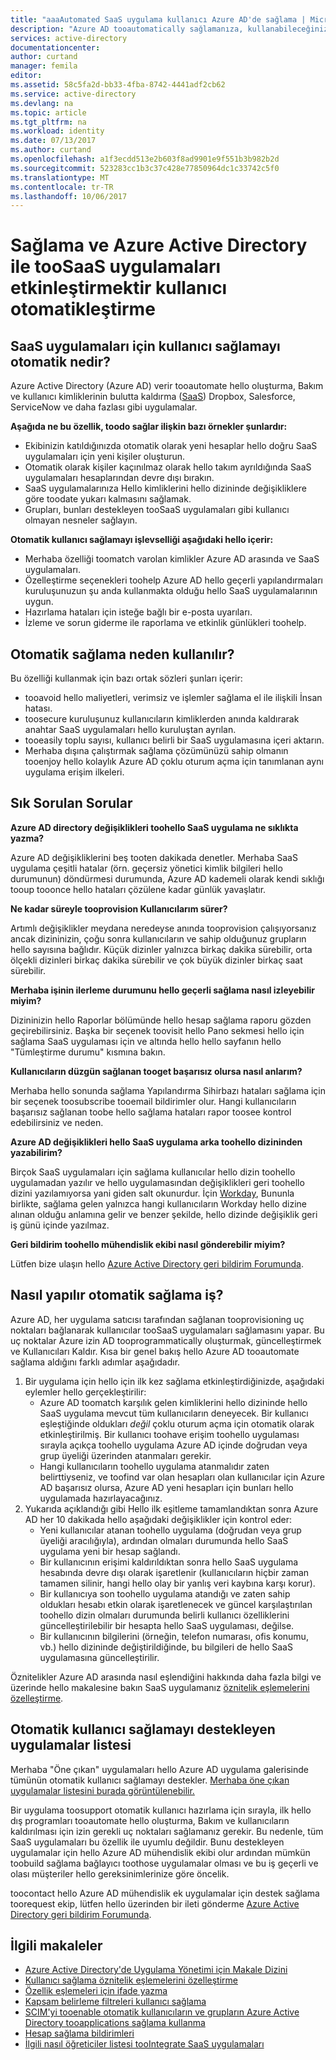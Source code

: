 ```yaml
---
title: "aaaAutomated SaaS uygulama kullanıcı Azure AD'de sağlama | Microsoft Docs"
description: "Azure AD tooautomatically sağlamanıza, kullanabileceğiniz bir giriş toohow sağlanmasını ve sürekli olarak kullanıcı hesaplarını birden çok üçüncü taraf SaaS uygulamalarında güncelleştirin."
services: active-directory
documentationcenter: 
author: curtand
manager: femila
editor: 
ms.assetid: 58c5fa2d-bb33-4fba-8742-4441adf2cb62
ms.service: active-directory
ms.devlang: na
ms.topic: article
ms.tgt_pltfrm: na
ms.workload: identity
ms.date: 07/13/2017
ms.author: curtand
ms.openlocfilehash: a1f3ecdd513e2b603f8ad9901e9f551b3b982b2d
ms.sourcegitcommit: 523283cc1b3c37c428e77850964dc1c33742c5f0
ms.translationtype: MT
ms.contentlocale: tr-TR
ms.lasthandoff: 10/06/2017
---
```

# <a name="automate-user-provisioning-and-deprovisioning-toosaas-applications-with-azure-active-directory"></a>Sağlama ve Azure Active Directory ile tooSaaS uygulamaları etkinleştirmektir kullanıcı otomatikleştirme
## <a name="what-is-automated-user-provisioning-for-saas-apps"></a>SaaS uygulamaları için kullanıcı sağlamayı otomatik nedir?
Azure Active Directory (Azure AD) verir tooautomate hello oluşturma, Bakım ve kullanıcı kimliklerinin bulutta kaldırma ([SaaS](https://azure.microsoft.com/overview/what-is-saas/)) Dropbox, Salesforce, ServiceNow ve daha fazlası gibi uygulamalar.

**Aşağıda ne bu özellik, toodo sağlar ilişkin bazı örnekler şunlardır:**

* Ekibinizin katıldığınızda otomatik olarak yeni hesaplar hello doğru SaaS uygulamaları için yeni kişiler oluşturun.
* Otomatik olarak kişiler kaçınılmaz olarak hello takım ayrıldığında SaaS uygulamaları hesaplarından devre dışı bırakın.
* SaaS uygulamalarınıza Hello kimliklerini hello dizininde değişikliklere göre toodate yukarı kalmasını sağlamak.
* Grupları, bunları destekleyen tooSaaS uygulamaları gibi kullanıcı olmayan nesneler sağlayın.

**Otomatik kullanıcı sağlamayı işlevselliği aşağıdaki hello içerir:**

* Merhaba özelliği toomatch varolan kimlikler Azure AD arasında ve SaaS uygulamaları.
* Özelleştirme seçenekleri toohelp Azure AD hello geçerli yapılandırmaları kuruluşunuzun şu anda kullanmakta olduğu hello SaaS uygulamalarının uygun.
* Hazırlama hataları için isteğe bağlı bir e-posta uyarıları.
* İzleme ve sorun giderme ile raporlama ve etkinlik günlükleri toohelp.

## <a name="why-use-automated-provisioning"></a>Otomatik sağlama neden kullanılır?
Bu özelliği kullanmak için bazı ortak sözleri şunları içerir:

* tooavoid hello maliyetleri, verimsiz ve işlemler sağlama el ile ilişkili İnsan hatası.
* toosecure kuruluşunuz kullanıcıların kimliklerden anında kaldırarak anahtar SaaS uygulamaları hello kuruluştan ayrılan.
* tooeasily toplu sayısı, kullanıcı belirli bir SaaS uygulamasına içeri aktarın.
* Merhaba dışına çalıştırmak sağlama çözümünüzü sahip olmanın tooenjoy hello kolaylık Azure AD çoklu oturum açma için tanımlanan aynı uygulama erişim ilkeleri.

## <a name="frequently-asked-questions"></a>Sık Sorulan Sorular
**Azure AD directory değişiklikleri toohello SaaS uygulama ne sıklıkta yazma?**

Azure AD değişikliklerini beş tooten dakikada denetler. Merhaba SaaS uygulama çeşitli hatalar (örn. geçersiz yönetici kimlik bilgileri hello durumunun) döndürmesi durumunda, Azure AD kademeli olarak kendi sıklığı tooup tooonce hello hataları çözülene kadar günlük yavaşlatır.

**Ne kadar süreyle tooprovision Kullanıcılarım sürer?**

Artımlı değişiklikler meydana neredeyse anında tooprovision çalışıyorsanız ancak dizininizin, çoğu sonra kullanıcıların ve sahip olduğunuz grupların hello sayısına bağlıdır. Küçük dizinler yalnızca birkaç dakika sürebilir, orta ölçekli dizinleri birkaç dakika sürebilir ve çok büyük dizinler birkaç saat sürebilir.

**Merhaba işinin ilerleme durumunu hello geçerli sağlama nasıl izleyebilir miyim?**

Dizininizin hello Raporlar bölümünde hello hesap sağlama raporu gözden geçirebilirsiniz. Başka bir seçenek toovisit hello Pano sekmesi hello için sağlama SaaS uygulaması için ve altında hello hello sayfanın hello "Tümleştirme durumu" kısmına bakın.

**Kullanıcıların düzgün sağlanan tooget başarısız olursa nasıl anlarım?**

Merhaba hello sonunda sağlama Yapılandırma Sihirbazı hataları sağlama için bir seçenek toosubscribe tooemail bildirimler olur. Hangi kullanıcıların başarısız sağlanan toobe hello sağlama hataları rapor toosee kontrol edebilirsiniz ve neden.

**Azure AD değişiklikleri hello SaaS uygulama arka toohello dizininden yazabilirim?**

Birçok SaaS uygulamaları için sağlama kullanıcılar hello dizin toohello uygulamadan yazılır ve hello uygulamasından değişiklikleri geri toohello dizini yazılamıyorsa yani giden salt okunurdur. İçin [Workday](https://msdn.microsoft.com/library/azure/dn762434.aspx), Bununla birlikte, sağlama gelen yalnızca hangi kullanıcıların Workday hello dizine alınan olduğu anlamına gelir ve benzer şekilde, hello dizinde değişiklik geri iş günü içinde yazılmaz.

**Geri bildirim toohello mühendislik ekibi nasıl gönderebilir miyim?**

Lütfen bize ulaşın hello [Azure Active Directory geri bildirim Forumunda](https://feedback.azure.com/forums/169401-azure-active-directory/).

## <a name="how-does-automated-provisioning-work"></a>Nasıl yapılır otomatik sağlama iş?
Azure AD, her uygulama satıcısı tarafından sağlanan tooprovisioning uç noktaları bağlanarak kullanıcılar tooSaaS uygulamaları sağlamasını yapar. Bu uç noktalar Azure izin AD tooprogrammatically oluşturmak, güncelleştirmek ve Kullanıcıları Kaldır. Kısa bir genel bakış hello Azure AD tooautomate sağlama aldığını farklı adımlar aşağıdadır.

1. Bir uygulama için hello için ilk kez sağlama etkinleştirdiğinizde, aşağıdaki eylemler hello gerçekleştirilir:
   * Azure AD toomatch karşılık gelen kimliklerini hello dizininde hello SaaS uygulama mevcut tüm kullanıcıların deneyecek. Bir kullanıcı eşleştiğinde oldukları *değil* çoklu oturum açma için otomatik olarak etkinleştirilmiş. Bir kullanıcı toohave erişim toohello uygulaması sırayla açıkça toohello uygulama Azure AD içinde doğrudan veya grup üyeliği üzerinden atanmaları gerekir.
   * Hangi kullanıcıların toohello uygulama atanmalıdır zaten belirttiyseniz, ve toofind var olan hesapları olan kullanıcılar için Azure AD başarısız olursa, Azure AD yeni hesapları için bunları hello uygulamada hazırlayacağınız.
2. Yukarıda açıklandığı gibi Hello ilk eşitleme tamamlandıktan sonra Azure AD her 10 dakikada hello aşağıdaki değişiklikler için kontrol eder:
   * Yeni kullanıcılar atanan toohello uygulama (doğrudan veya grup üyeliği aracılığıyla), ardından olmaları durumunda hello SaaS uygulama yeni bir hesap sağlandı.
   * Bir kullanıcının erişimi kaldırıldıktan sonra hello SaaS uygulama hesabında devre dışı olarak işaretlenir (kullanıcıların hiçbir zaman tamamen silinir, hangi hello olay bir yanlış veri kaybına karşı korur).
   * Bir kullanıcıya son toohello uygulama atandığı ve zaten sahip oldukları hesabı etkin olarak işaretlenecek ve güncel karşılaştırılan toohello dizin olmaları durumunda belirli kullanıcı özelliklerini güncelleştirilebilir bir hesapta hello SaaS uygulaması, değilse.
   * Bir kullanıcının bilgilerini (örneğin, telefon numarası, ofis konumu, vb.) hello dizininde değiştirildiğinde, bu bilgileri de hello SaaS uygulamasına güncelleştirilir.

Öznitelikler Azure AD arasında nasıl eşlendiğini hakkında daha fazla bilgi ve üzerinde hello makalesine bakın SaaS uygulamanız [öznitelik eşlemelerini özelleştirme](active-directory-saas-customizing-attribute-mappings.md).

## <a name="list-of-apps-that-support-automated-user-provisioning"></a>Otomatik kullanıcı sağlamayı destekleyen uygulamalar listesi
Merhaba "Öne çıkan" uygulamaları hello Azure AD uygulama galerisinde tümünün otomatik kullanıcı sağlamayı destekler. [Merhaba öne çıkan uygulamalar listesini burada görüntülenebilir.](https://azuremarketplace.microsoft.com/marketplace/apps/category/azure-active-directory-apps?page=1&subcategories=featured)

Bir uygulama toosupport otomatik kullanıcı hazırlama için sırayla, ilk hello dış programları tooautomate hello oluşturma, Bakım ve kullanıcıların kaldırılması için izin gerekli uç noktaları sağlamanız gerekir. Bu nedenle, tüm SaaS uygulamaları bu özellik ile uyumlu değildir. Bunu destekleyen uygulamalar için hello Azure AD mühendislik ekibi olur ardından mümkün toobuild sağlama bağlayıcı toothose uygulamalar olması ve bu iş geçerli ve olası müşteriler hello gereksinimlerinize göre öncelik.

toocontact hello Azure AD mühendislik ek uygulamalar için destek sağlama toorequest ekip, lütfen hello üzerinden bir ileti gönderme [Azure Active Directory geri bildirim Forumunda](https://feedback.azure.com/forums/374982-azure-active-directory-application-requests/category/172035-user-provisioning).

## <a name="related-articles"></a>İlgili makaleler
* [Azure Active Directory'de Uygulama Yönetimi için Makale Dizini](active-directory-apps-index.md)
* [Kullanıcı sağlama öznitelik eşlemelerini özelleştirme](active-directory-saas-customizing-attribute-mappings.md)
* [Özellik eşlemeleri için ifade yazma](active-directory-saas-writing-expressions-for-attribute-mappings.md)
* [Kapsam belirleme filtreleri kullanıcı sağlama](active-directory-saas-scoping-filters.md)
* [SCIM'yi tooenable otomatik kullanıcıların ve grupların Azure Active Directory tooapplications sağlama kullanma](active-directory-scim-provisioning.md)
* [Hesap sağlama bildirimleri](active-directory-saas-account-provisioning-notifications.md)
* [İlgili nasıl öğreticiler listesi tooIntegrate SaaS uygulamaları](active-directory-saas-tutorial-list.md)

